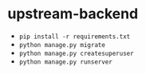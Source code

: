 # upstream-backend

* `pip install -r requirements.txt`
* `python manage.py migrate`
* `python manage.py createsuperuser`
* `python manage.py runserver`
